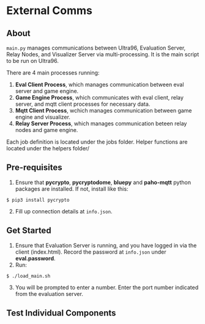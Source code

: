 # External Comms

## About
``main.py``  manages communications between Ultra96, Evaluation Server, Relay Nodes, and Visualizer Server via multi-processing. It is the main script to be run on Ultra96. 

There are 4 main processes running:
1. __Eval Client Process__, which manages communication between eval server and game engine.
2. __Game Engine Process__, which communicates with eval client, relay server, and mqtt client processes for necessary data.
3. __Mqtt Client Process__, wchich manages communication between game engine and visualizer.
4. __Relay Server Process__, which manages communication beteen relay nodes and game engine.

Each job definition is located under the jobs folder. Helper functions are located under the helpers folder/


## Pre-requisites
1. Ensure that __pycrypto__, __pycryptodome__, __bluepy__ and __paho-mqtt__ python packages are installed. If not, install like this:
```
$ pip3 install pycrypto
```
2. Fill up connection details at ``info.json``.

## Get Started
1. Ensure that Evaluation Server is running, and you have logged in via the client (index.html). Record the password at ``info.json`` under __eval.password__.
2. Run:
```
$ ./load_main.sh
```
3. You will be prompted to enter a number. Enter the port number indicated from the evaluation server.



## Test Individual Components

